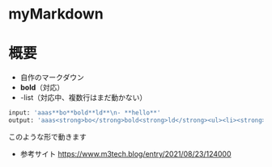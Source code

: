 # myMarkdown

# 概要
- 自作のマークダウン
- **bold**（対応）
- -list（対応中、複数行はまだ動かない）
```bash
input: 'aaas**bo**bold**ld**\n- **hello**'
output: 'aaas<strong>bo</strong>bold<strong>ld</strong><ul><li><strong>hello</strong></li></ul>'
```
このような形で動きます
- 参考サイト
https://www.m3tech.blog/entry/2021/08/23/124000